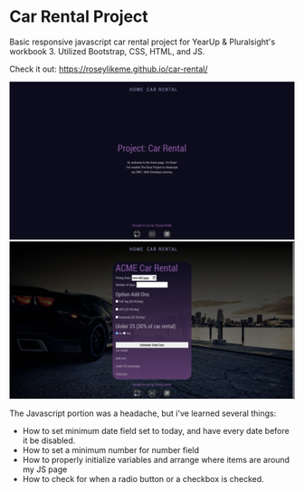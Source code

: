 # Car Rental Project

Basic responsive javascript car rental project for YearUp & Pluralsight's
workbook 3. Utilized Bootstrap, CSS, HTML, and JS.

Check it out: https://roseylikeme.github.io/car-rental/

<p>
  <img src="images/ss1-home.png" alt="Home Page" width="738">
  <img src="images/ss2-car-rental.png" alt="Car Rental Calculator Page" width="738">
</p>

The Javascript portion was a headache, but i've learned several things:
- How to set minimum date field set to today, and have every date before it
  be disabled.
- How to set a minimum number for number field
- How to properly initialize variables and arrange where items are around 
  my JS page
- How to check for when a radio button or a checkbox is checked.
